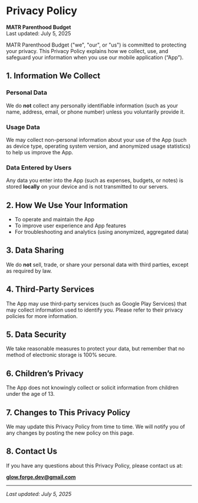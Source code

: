 # Privacy Policy

**MATR Parenthood Budget**  
Last updated: July 5, 2025

MATR Parenthood Budget ("we", "our", or "us") is committed to protecting your privacy. This Privacy Policy explains how we collect, use, and safeguard your information when you use our mobile application (“App”).

## 1. Information We Collect

### Personal Data
We do **not** collect any personally identifiable information (such as your name, address, email, or phone number) unless you voluntarily provide it.

### Usage Data
We may collect non-personal information about your use of the App (such as device type, operating system version, and anonymized usage statistics) to help us improve the App.

### Data Entered by Users
Any data you enter into the App (such as expenses, budgets, or notes) is stored **locally** on your device and is not transmitted to our servers.

## 2. How We Use Your Information

- To operate and maintain the App
- To improve user experience and App features
- For troubleshooting and analytics (using anonymized, aggregated data)

## 3. Data Sharing

We do **not** sell, trade, or share your personal data with third parties, except as required by law.

## 4. Third-Party Services

The App may use third-party services (such as Google Play Services) that may collect information used to identify you. Please refer to their privacy policies for more information.

## 5. Data Security

We take reasonable measures to protect your data, but remember that no method of electronic storage is 100% secure.

## 6. Children’s Privacy

The App does not knowingly collect or solicit information from children under the age of 13.

## 7. Changes to This Privacy Policy

We may update this Privacy Policy from time to time. We will notify you of any changes by posting the new policy on this page.

## 8. Contact Us

If you have any questions about this Privacy Policy, please contact us at:

**glow.forge.dev@gmail.com**

---

_Last updated: July 5, 2025_
